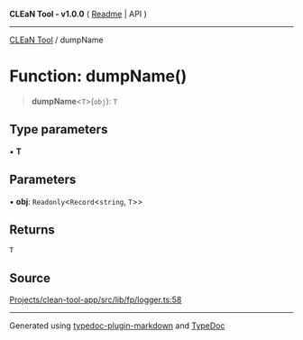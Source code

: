 **CLEaN Tool - v1.0.0** ( [Readme](../README.md) \| API )

***

[CLEaN Tool](../exports.md) / dumpName

# Function: dumpName()

> **dumpName**\<`T`\>(`obj`): `T`

## Type parameters

▪ **T**

## Parameters

▪ **obj**: `Readonly`\<`Record`\<`string`, `T`\>\>

## Returns

`T`

## Source

[Projects/clean-tool-app/src/lib/fp/logger.ts:58](https://github.com/yuckyh/clean-tool-app/)

***

Generated using [typedoc-plugin-markdown](https://www.npmjs.com/package/typedoc-plugin-markdown) and [TypeDoc](https://typedoc.org/)
